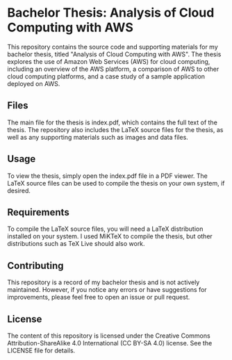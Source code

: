 # Bachelor Thesis: Analysis of Cloud Computing with AWS

This repository contains the source code and supporting materials for my bachelor thesis, titled "Analysis of Cloud Computing with AWS". The thesis explores the use of Amazon Web Services (AWS) for cloud computing, including an overview of the AWS platform, a comparison of AWS to other cloud computing platforms, and a case study of a sample application deployed on AWS.

## Files
The main file for the thesis is index.pdf, which contains the full text of the thesis. The repository also includes the LaTeX source files for the thesis, as well as any supporting materials such as images and data files.

## Usage
To view the thesis, simply open the index.pdf file in a PDF viewer. The LaTeX source files can be used to compile the thesis on your own system, if desired.

## Requirements
To compile the LaTeX source files, you will need a LaTeX distribution installed on your system. I used MiKTeX to compile the thesis, but other distributions such as TeX Live should also work.

## Contributing
This repository is a record of my bachelor thesis and is not actively maintained. However, if you notice any errors or have suggestions for improvements, please feel free to open an issue or pull request.

## License
The content of this repository is licensed under the Creative Commons Attribution-ShareAlike 4.0 International (CC BY-SA 4.0) license. See the LICENSE file for details.
